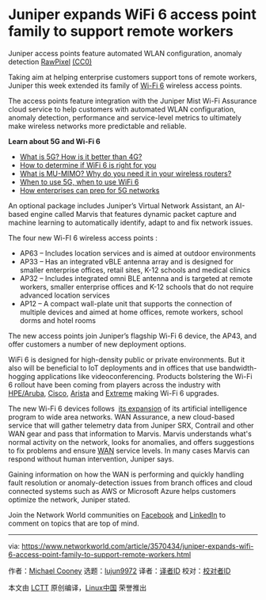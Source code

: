 [#]: collector: (lujun9972)
[#]: translator: ( )
[#]: reviewer: ( )
[#]: publisher: ( )
[#]: url: ( )
[#]: subject: (Juniper expands WiFi 6 access point family to support remote workers)
[#]: via: (https://www.networkworld.com/article/3570434/juniper-expands-wifi-6-access-point-family-to-support-remote-workers.html)
[#]: author: (Michael Cooney https://www.networkworld.com/author/Michael-Cooney/)

Juniper expands WiFi 6 access point family to support remote workers
======
Juniper access points feature automated WLAN configuration, anomaly detection
[RawPixel][1] [(CC0)][2]

Taking aim at helping enterprise customers support tons of remote workers, Juniper this week extended its family of [Wi-Fi 6][3] wireless access points.

The access points feature integration with the Juniper Mist Wi-Fi Assurance cloud service to help customers with automated WLAN configuration, anomaly detection, performance and service-level metrics to ultimately make wireless networks more predictable and reliable.

**Learn about 5G and Wi-Fi 6**

  * [What is 5G? How is it better than 4G?][4]
  * [How to determine if WiFi 6 is right for you][3]
  * [What is MU-MIMO? Why do you need it in your wireless routers?][5]
  * [When to use 5G, when to use WiFi 6][6]
  * [How enterprises can prep for 5G networks][7]



An optional package includes Juniper’s Virtual Network Assistant, an AI-based engine called Marvis that features dynamic packet capture and machine learning to automatically identify, adapt to and fix network issues.

The four new Wi-FI 6 wireless access points :

  * AP63 – Includes location services and is aimed at outdoor environments
  * AP33 – Has an integrated vBLE antenna array and is designed for smaller enterprise offices, retail sites, K-12 schools and medical clinics
  * AP32 – Includes integrated omni BLE antenna and is targeted at remote workers, smaller enterprise offices and K-12 schools that do not require advanced location services
  * AP12 – A compact wall-plate unit that supports the connection of multiple devices and aimed at home offices, remote workers, school dorms and hotel rooms



The new access points join Juniper’s flagship Wi-Fi 6 device, the AP43, and offer customers a number of new deployment options.

WiFi 6 is designed for high-density public or private environments. But it also will be beneficial to IoT deployments and in offices that use bandwidth-hogging applications like videoconferencing. Products bolstering the Wi-Fi 6 rollout have been coming from players across the industry with [HPE/Aruba][8], [Cisco][9], [Arista][10] and [Extreme][11] making Wi-Fi 6 upgrades.

The new Wi-Fi 6 devices follows  [its expansion][12] of its artificial intelligence program to wide area networks. WAN Assurance, a new cloud-based service that will gather telemetry data from Juniper SRX, Contrail and other WAN gear and pass that information to Marvis. Marvis understands what's normal activity on the network, looks for anomalies, and offers suggestions to fix problems and ensure [WAN][13] service levels. In many cases Marvis can respond without human intervention, Juniper says.

Gaining information on how the WAN is performing and quickly handling fault resolution or anomaly-detection issues from branch offices and cloud connected systems such as AWS or Microsoft Azure helps customers optimize the network, Juniper stated.

Join the Network World communities on [Facebook][14] and [LinkedIn][15] to comment on topics that are top of mind.

--------------------------------------------------------------------------------

via: https://www.networkworld.com/article/3570434/juniper-expands-wifi-6-access-point-family-to-support-remote-workers.html

作者：[Michael Cooney][a]
选题：[lujun9972][b]
译者：[译者ID](https://github.com/译者ID)
校对：[校对者ID](https://github.com/校对者ID)

本文由 [LCTT](https://github.com/LCTT/TranslateProject) 原创编译，[Linux中国](https://linux.cn/) 荣誉推出

[a]: https://www.networkworld.com/author/Michael-Cooney/
[b]: https://github.com/lujun9972
[1]: https://pixabay.com/en/signal-travel-landscape-stencil-2237664/
[2]: https://creativecommons.org/publicdomain/zero/1.0/
[3]: https://www.networkworld.com/article/3356838/how-to-determine-if-wi-fi-6-is-right-for-you.html
[4]: https://www.networkworld.com/article/3203489/what-is-5g-how-is-it-better-than-4g.html
[5]: https://www.networkworld.com/article/3250268/what-is-mu-mimo-and-why-you-need-it-in-your-wireless-routers.html
[6]: https://www.networkworld.com/article/3402316/when-to-use-5g-when-to-use-wi-fi-6.html
[7]: https://www.networkworld.com/article/3306720/mobile-wireless/how-enterprises-can-prep-for-5g.html
[8]: https://www.networkworld.com/article/3562069/aruba-ai-platform-aims-to-streamline-management-of-edge-networks.html
[9]: https://www.networkworld.com/article/3391919/cisco-goes-all-in-on-wifi-6.html
[10]: https://www.networkworld.com/article/3400905/new-switches-wi-fi-gear-to-advance-aristas-campus-architecture.html
[11]: https://www.networkworld.com/article/3405440/extreme-targets-cloud-services-sd-wan-wifi-6-with-210m-aerohive-grab.html
[12]: https://www.networkworld.com/article/3568679/juniper-adds-service-to-find-and-quickly-fix-network-glitches.html
[13]: https://www.networkworld.com/article/3248989/what-is-a-wan-wide-area-network-definition-and-examples.html
[14]: https://www.facebook.com/NetworkWorld/
[15]: https://www.linkedin.com/company/network-world
